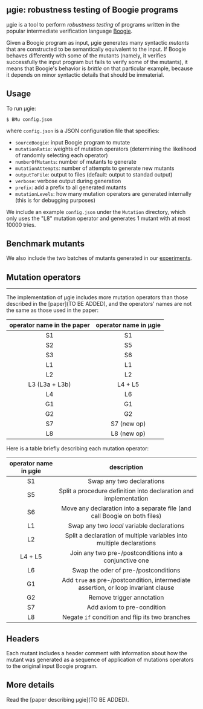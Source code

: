 ## μgie: robustness testing of Boogie programs
μgie is a tool to perform _robustness testing_ of programs written in the popular intermediate verification language [Boogie](https://github.com/boogie-org/boogie).

Given a Boogie program as input, μgie generates many syntactic *mutants* that are constructed to be semantically equivalent to the input.
If Boogie behaves differently with some of the mutants (namely, it verifies successfully the input program but fails to verify some of the mutants), it means that Boogie's behavior is *brittle* on that particular example, because it depends on minor syntactic details that should be immaterial.

## Usage

To run μgie:
```shell
$ BMu config.json
```
where `config.json` is a JSON configuration file that specifies:
  * `sourceBoogie`: input Boogie program to mutate
  * `mutationRatio`: weights of mutation operators (determining the likelihood of randomly selecting each operator)
  * `numberOfMutants`: number of mutants to generate
  * `mutationAttempts`: number of attempts to generate new mutants
  * `outputToFile`: output to files (default: output to standad output)
  * `verbose`: verbose output during generation
  * `prefix`: add a prefix to all generated mutants
  * `mutationLevels`: how many mutation operators are generated internally (this is for debugging purposes)
  
We include an example `config.json` under the `Mutation` directory, which only uses the "L8" mutation operator and generates 1 mutant with at most 10000 tries.

## Benchmark mutants
We also include the two batches of mutants generated in our [experiments](https://chalmersuniversity.box.com/shared/static/5a1dvt1s0am5smx4u23oezuw6633hiuf.zip). 


## Mutation operators
------------------
The implementation of μgie includes more mutation operators than those described in the [paper](TO BE ADDED), and the operators' names are not the same as those used in the paper:

| operator name in the paper | operator name in μgie |
|:--------------------------:|:---------------------:|
| S1                         | S1                    |
| S2                         | S5                    |
| S3                         | S6                    |
| L1                         | L1                    |
| L2                         | L2                    |
| L3  (L3a + L3b)            | L4 + L5               |
| L4                         | L6                    |
| G1                         | G1                    |
| G2                         | G2                    |
| S7                         | S7 (new op)           |
| L8                         | L8 (new op)           |


Here is a table briefly describing each mutation operator: 

| operator name in μgie | description                                                                        |
|:---------------------:|:----------------------------------------------------------------------------------:|
| S1                    | Swap any two declarations                                                          |
| S5                    | Split a procedure definition into declaration and implementation                   |
| S6                    | Move any declaration into a separate file (and call Boogie on both files)          |
| L1                    | Swap any two *local* variable declarations                                         |
| L2                    | Split a declaration of multiple variables into multiple declarations               |
| L4 + L5               | Join any two pre-/postconditions into a conjunctive one                            |
| L6                    | Swap the oder of pre-/postconditions                                               |
| G1                    | Add `true` as pre-/postcondition, intermediate assertion, or loop invariant clause |
| G2                    | Remove trigger annotation                                                          |
| S7                    | Add axiom to pre-condition                                                         |
| L8                    | Negate `if` condition and flip its two branches                                    |


## Headers
Each mutant includes a header comment with information about 
how the mutant was generated as a sequence of application of
mutations operators to the original input Boogie program.

## More details
Read the [paper describing μgie](TO BE ADDED).
